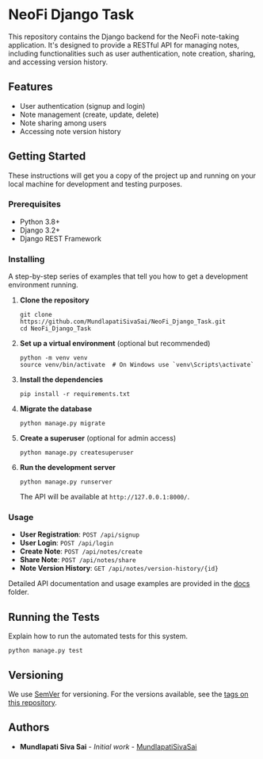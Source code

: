 # NeoFi Django Task

This repository contains the Django backend for the NeoFi note-taking application. It's designed to provide a RESTful API for managing notes, including functionalities such as user authentication, note creation, sharing, and accessing version history.

## Features

- User authentication (signup and login)
- Note management (create, update, delete)
- Note sharing among users
- Accessing note version history

## Getting Started

These instructions will get you a copy of the project up and running on your local machine for development and testing purposes.

### Prerequisites

- Python 3.8+
- Django 3.2+
- Django REST Framework

### Installing

A step-by-step series of examples that tell you how to get a development environment running.

1. **Clone the repository**

   ```
   git clone https://github.com/MundlapatiSivaSai/NeoFi_Django_Task.git
   cd NeoFi_Django_Task
   ```

2. **Set up a virtual environment** (optional but recommended)

   ```
   python -m venv venv
   source venv/bin/activate  # On Windows use `venv\Scripts\activate`
   ```

3. **Install the dependencies**

   ```
   pip install -r requirements.txt
   ```

4. **Migrate the database**

   ```
   python manage.py migrate
   ```

5. **Create a superuser** (optional for admin access)

   ```
   python manage.py createsuperuser
   ```

6. **Run the development server**

   ```
   python manage.py runserver
   ```

   The API will be available at `http://127.0.0.1:8000/`.

### Usage

- **User Registration**: `POST /api/signup`
- **User Login**: `POST /api/login`
- **Create Note**: `POST /api/notes/create`
- **Share Note**: `POST /api/notes/share`
- **Note Version History**: `GET /api/notes/version-history/{id}`

Detailed API documentation and usage examples are provided in the [docs](docs) folder.

## Running the Tests

Explain how to run the automated tests for this system.

```
python manage.py test
```

## Versioning

We use [SemVer](http://semver.org/) for versioning. For the versions available, see the [tags on this repository](https://github.com/MundlapatiSivaSai/NeoFi_Django_Task/tags).

## Authors

- **Mundlapati Siva Sai** - *Initial work* - [MundlapatiSivaSai](https://github.com/MundlapatiSivaSai)
